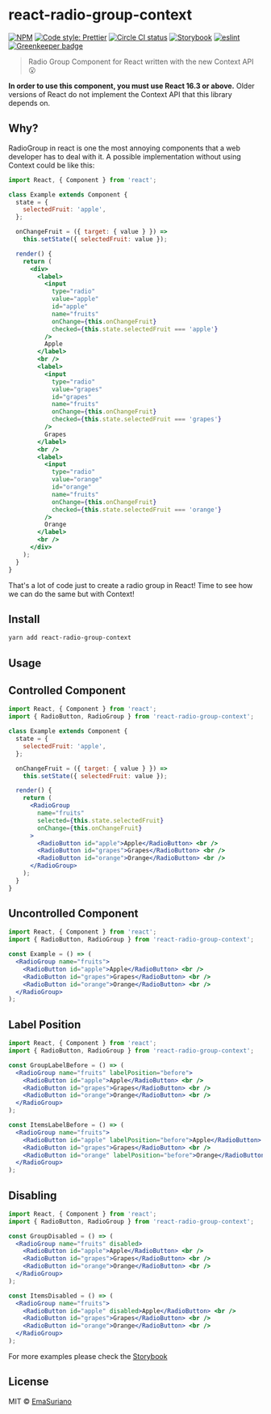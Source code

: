 # react-radio-group-context

[![NPM](https://img.shields.io/npm/v/react-radio-group-context.svg)](https://www.npmjs.com/package/react-radio-group-context) 
[![Code style: Prettier](https://img.shields.io/badge/Code_style-Prettier-e31f2e.svg)](https://github.com/prettier/prettier)
[![Circle CI status](https://circleci.com/gh/EmaSuriano/react-radio-group-context.png?circle-token=:circle-token)](https://circleci.com/gh/EmaSuriano/react-radio-group-context/tree/master)
[![Storybook](https://img.shields.io/badge/%F0%9F%93%93-Storybook-ff69b4.svg)](https://emasuriano.github.io/react-radio-group-context/)
[![eslint](https://img.shields.io/badge/eslint-enabled-green.svg)](https://eslint.org/) [![Greenkeeper badge](https://badges.greenkeeper.io/EmaSuriano/react-radio-group-context.svg)](https://greenkeeper.io/)


> Radio Group Component for React written with the new Context API 😮

**In order to use this component, you must use React 16.3 or above.** Older versions of React do not implement the Context API that this library depends on.

## Why?

RadioGroup in react is one the most annoying components that a web developer has to deal with it. A possible implementation without using Context could be like this:

```jsx
import React, { Component } from 'react';

class Example extends Component {
  state = {
    selectedFruit: 'apple',
  };

  onChangeFruit = ({ target: { value } }) =>
    this.setState({ selectedFruit: value });

  render() {
    return (
      <div>
        <label>
          <input
            type="radio"
            value="apple"
            id="apple"
            name="fruits"
            onChange={this.onChangeFruit}
            checked={this.state.selectedFruit === 'apple'}
          />
          Apple
        </label>
        <br />
        <label>
          <input
            type="radio"
            value="grapes"
            id="grapes"
            name="fruits"
            onChange={this.onChangeFruit}
            checked={this.state.selectedFruit === 'grapes'}
          />
          Grapes
        </label>
        <br />
        <label>
          <input
            type="radio"
            value="orange"
            id="orange"
            name="fruits"
            onChange={this.onChangeFruit}
            checked={this.state.selectedFruit === 'orange'}
          />
          Orange
        </label>
        <br />
      </div>
    );
  }
}
```

That's a lot of code just to create a radio group in React! Time to see how we can do the same but with Context!

## Install

```bash
yarn add react-radio-group-context
```

## Usage

## Controlled Component

```jsx
import React, { Component } from 'react';
import { RadioButton, RadioGroup } from 'react-radio-group-context';

class Example extends Component {
  state = {
    selectedFruit: 'apple',
  };

  onChangeFruit = ({ target: { value } }) =>
    this.setState({ selectedFruit: value });

  render() {
    return (
      <RadioGroup
        name="fruits"
        selected={this.state.selectedFruit}
        onChange={this.onChangeFruit}
      >
        <RadioButton id="apple">Apple</RadioButton> <br />
        <RadioButton id="grapes">Grapes</RadioButton> <br />
        <RadioButton id="orange">Orange</RadioButton> <br />
      </RadioGroup>
    );
  }
}
```

## Uncontrolled Component

```jsx
import React, { Component } from 'react';
import { RadioButton, RadioGroup } from 'react-radio-group-context';

const Example = () => (
  <RadioGroup name="fruits">
    <RadioButton id="apple">Apple</RadioButton> <br />
    <RadioButton id="grapes">Grapes</RadioButton> <br />
    <RadioButton id="orange">Orange</RadioButton> <br />
  </RadioGroup>
);
```

## Label Position

```jsx
import React, { Component } from 'react';
import { RadioButton, RadioGroup } from 'react-radio-group-context';

const GroupLabelBefore = () => (
  <RadioGroup name="fruits" labelPosition="before">
    <RadioButton id="apple">Apple</RadioButton> <br />
    <RadioButton id="grapes">Grapes</RadioButton> <br />
    <RadioButton id="orange">Orange</RadioButton> <br />
  </RadioGroup>
);

const ItemsLabelBefore = () => (
  <RadioGroup name="fruits">
    <RadioButton id="apple" labelPosition="before">Apple</RadioButton> <br />
    <RadioButton id="grapes">Grapes</RadioButton> <br />
    <RadioButton id="orange" labelPosition="before">Orange</RadioButton> <br />
  </RadioGroup>
);
```

## Disabling

```jsx
import React, { Component } from 'react';
import { RadioButton, RadioGroup } from 'react-radio-group-context';

const GroupDisabled = () => (
  <RadioGroup name="fruits" disabled>
    <RadioButton id="apple">Apple</RadioButton> <br />
    <RadioButton id="grapes">Grapes</RadioButton> <br />
    <RadioButton id="orange">Orange</RadioButton> <br />
  </RadioGroup>
);

const ItemsDisabled = () => (
  <RadioGroup name="fruits">
    <RadioButton id="apple" disabled>Apple</RadioButton> <br />
    <RadioButton id="grapes">Grapes</RadioButton> <br />
    <RadioButton id="orange">Orange</RadioButton> <br />
  </RadioGroup>
);
```

For more examples please check the [Storybook](https://emasuriano.github.io/react-radio-group-context/)

## License

MIT © [EmaSuriano](https://github.com/EmaSuriano/react-radio-group-context)
